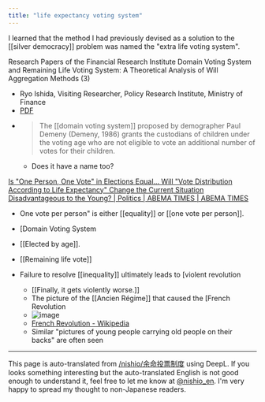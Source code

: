 ```yaml
---
title: "life expectancy voting system"
---
```


I learned that the method I had previously devised as a solution to the [[silver democracy]] problem was named the "extra life voting system".

Research Papers of the Financial Research Institute Domain Voting System and Remaining Life Voting System: A Theoretical Analysis of Will Aggregation Methods (3)
- Ryo Ishida, Visiting Researcher, Policy Research Institute, Ministry of Finance
- [PDF](https://www.mof.go.jp/pri/publication/research_paper_staff_report/research03.pdf)
- > The [[domain voting system]] proposed by demographer Paul Demeny (Demeny, 1986) grants the custodians of children under the voting age who are not eligible to vote an additional number of votes for their children.
    - Does it have a name too?

[Is "One Person, One Vote" in Elections Equal... Will "Vote Distribution According to Life Expectancy" Change the Current Situation Disadvantageous to the Young? | Politics | ABEMA TIMES | ABEMA TIMES](https://times.abema.tv/articles/-/10028503)
- One vote per person" is either [[equality]] or [[one vote per person]].
- [Domain Voting System
- [[Elected by age]].
- [[Remaining life vote]]

- Failure to resolve [[inequality]] ultimately leads to [violent revolution
    - [[Finally, it gets violently worse.]]
    - The picture of the [[Ancien Régime]] that caused the [French Revolution
    - ![image](https://gyazo.com/83a597c263bddab173cd8dc855fa1851/thumb/1000)
    - [French Revolution - Wikipedia](https://ja.wikipedia.org/wiki/フランス革命)
    - Similar "pictures of young people carrying old people on their backs" are often seen

---
This page is auto-translated from [/nishio/余命投票制度](https://scrapbox.io/nishio/余命投票制度) using DeepL. If you looks something interesting but the auto-translated English is not good enough to understand it, feel free to let me know at [@nishio_en](https://twitter.com/nishio_en). I'm very happy to spread my thought to non-Japanese readers.